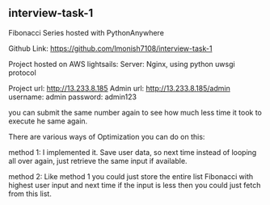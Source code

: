 <h2>interview-task-1</h2>
Fibonacci Series hosted with PythonAnywhere


Github Link:
https://github.com/lmonish7108/interview-task-1

Project hosted on AWS lightsails:
Server: Nginx, using python uwsgi protocol

Project url:   http://13.233.8.185
Admin url: http://13.233.8.185/admin   
username: admin 
password: admin123

you can submit the same number again to see how much less time it took to execute he same again.

There are various ways of Optimization you can do on this:

method 1: I implemented it.
Save user data, so next time instead of looping all over again, just retrieve the same input if available.

method 2:
Like method 1 you could just store the entire list Fibonacci with highest user input and next time if the input is less then you could just fetch from this list.
